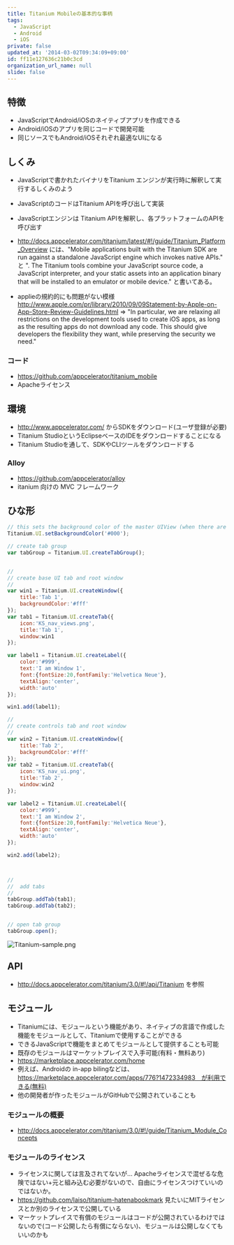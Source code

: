 ```yaml
---
title: Titanium Mobileの基本的な事柄
tags:
  - JavaScript
  - Android
  - iOS
private: false
updated_at: '2014-03-02T09:34:09+09:00'
id: ff11e127636c21b0c3cd
organization_url_name: null
slide: false
---
```

## 特徴
* JavaScriptでAndroid/iOSのネイティブアプリを作成できる
* Android/iOSのアプリを同じコードで開発可能
* 同じソースでもAndroid/iOSそれぞれ最適なUIになる

## しくみ
* JavaScriptで書かれたバイナリをTitanium エンジンが実行時に解釈して実行するしくみのよう
* JavaScriptのコードはTitanium APIを呼び出して実装
* JavaScriptエンジンは Titanium APIを解釈し、各プラットフォームのAPIを呼び出す


 * http://docs.appcelerator.com/titanium/latest/#!/guide/Titanium_Platform_Overview には、"Mobile applications built with the Titanium SDK are run against a standalone JavaScript engine which invokes native APIs." と ". The Titanium tools combine your JavaScript source code, a JavaScript interpreter, and your static assets into an application binary that will be installed to an emulator or mobile device." と書いてある。 
 * applieの規約的にも問題がない模様　http://www.apple.com/pr/library/2010/09/09Statement-by-Apple-on-App-Store-Review-Guidelines.html => "In particular, we are relaxing all restrictions on the development tools used to create iOS apps, as long as the resulting apps do not download any code. This should give developers the flexibility they want, while preserving the security we need."

### コード
* https://github.com/appcelerator/titanium_mobile
* Apacheライセンス


## 環境
* http://www.appcelerator.com/ からSDKをダウンロード(ユーザ登録が必要)
 * Titanium StudioというEclipseベースのIDEをダウンロードすることになる
 * Titanium Studioを通して、SDKやCLIツールをダウンロードする

### Alloy
* https://github.com/appcelerator/alloy
* itanium 向けの MVC フレームワーク

## ひな形

```js
// this sets the background color of the master UIView (when there are no windows/tab groups on it)
Titanium.UI.setBackgroundColor('#000');

// create tab group
var tabGroup = Titanium.UI.createTabGroup();


//
// create base UI tab and root window
//
var win1 = Titanium.UI.createWindow({  
    title:'Tab 1',
    backgroundColor:'#fff'
});
var tab1 = Titanium.UI.createTab({  
    icon:'KS_nav_views.png',
    title:'Tab 1',
    window:win1
});

var label1 = Titanium.UI.createLabel({
	color:'#999',
	text:'I am Window 1',
	font:{fontSize:20,fontFamily:'Helvetica Neue'},
	textAlign:'center',
	width:'auto'
});

win1.add(label1);

//
// create controls tab and root window
//
var win2 = Titanium.UI.createWindow({  
    title:'Tab 2',
    backgroundColor:'#fff'
});
var tab2 = Titanium.UI.createTab({  
    icon:'KS_nav_ui.png',
    title:'Tab 2',
    window:win2
});

var label2 = Titanium.UI.createLabel({
	color:'#999',
	text:'I am Window 2',
	font:{fontSize:20,fontFamily:'Helvetica Neue'},
	textAlign:'center',
	width:'auto'
});

win2.add(label2);



//
//  add tabs
//
tabGroup.addTab(tab1);  
tabGroup.addTab(tab2);  


// open tab group
tabGroup.open();
```
![Titanium-sample.png](https://qiita-image-store.s3.amazonaws.com/0/4044/3035a725-4049-f0f9-9d2f-4c61642aa589.png "Titanium-sample.png")


## API
* http://docs.appcelerator.com/titanium/3.0/#!/api/Titanium を参照


## モジュール
* Titaniumには、モジュールという機能があり、ネイティブの言語で作成した機能をモジュールとして、Titaniumで使用することができる
 * できるJavaScriptで機能をまとめてモジュールとして提供することも可能
* 既存のモジュールはマーケットプレイスで入手可能(有料・無料あり)
 * https://marketplace.appcelerator.com/home
 * 例えば、Androidの in-app bilingなどは、　https://marketplace.appcelerator.com/apps/776?1472334983　が利用できる(無料)
* 他の開発者が作ったモジュールがGitHubで公開されていることも

### モジュールの概要
* http://docs.appcelerator.com/titanium/3.0/#!/guide/Titanium_Module_Concepts

### モジュールのライセンス
* ライセンスに関しては言及されてないが… Apacheライセンスで混ぜるな危険ではない+元と組み込む必要がないので、自由にライセンスつけていいのではないか。
 * https://github.com/laiso/titanium-hatenabookmark 見たいにMITライセンスとか別のライセンスで公開している
 * マーケットプレイスで有償のモジュールはコードが公開されているわけではないので(コード公開したら有償にならない)、モジュールは公開しなくてもいいのかも





 

